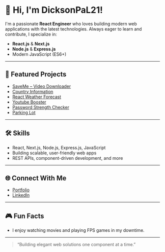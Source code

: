 # 👋 Hi, I'm DicksonPaL21!

I'm a passionate **React Engineer** who loves building modern web applications with the latest technologies. Always eager to learn and contribute, I specialize in:

- **React.js** & **Next.js**
- **Node.js** & **Express.js**
- Modern JavaScript (ES6+)

---

## 🚀 Featured Projects

- [SaveMe – Video Downloader](https://saveme-video-downloader.vercel.app/)
- [Country Information](https://countryinformation.vercel.app/)
- [React Weather Forecast](https://react-weather-forecast-app.vercel.app/)
- [Youtube Booster](https://ytbooster.vercel.app/)
- [Password Strength Checker](https://password-strength-checker.vercel.app/)
- [Parking Lot](https://parking-lot-ten.vercel.app/)

---

## 🛠️ Skills

- React, Next.js, Node.js, Express.js, JavaScript
- Building scalable, user-friendly web apps
- REST APIs, component-driven development, and more

---

## 🌐 Connect With Me

- [Portfolio](https://dpalomeras.vercel.app)
- [LinkedIn](https://www.linkedin.com/in/dickson-palomeras-50685395)

---

## 🎮 Fun Facts

- I enjoy watching movies and playing FPS games in my downtime.

---

> “Building elegant web solutions one component at a time.”
